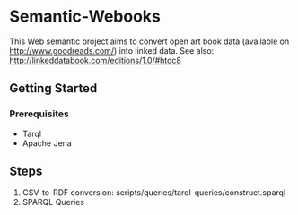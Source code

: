 # Semantic-Webooks
This Web semantic project aims to convert open art book data (available on http://www.goodreads.com/) into linked data.
See also: http://linkeddatabook.com/editions/1.0/#htoc8

## Getting Started

### Prerequisites
- Tarql
- Apache Jena

## Steps
1. CSV-to-RDF conversion: scripts/queries/tarql-queries/construct.sparql
2. SPARQL Queries
